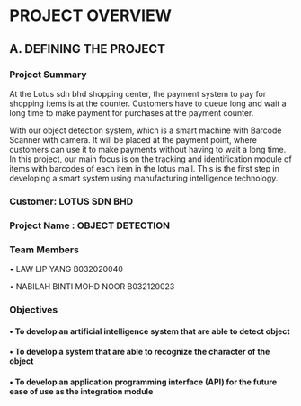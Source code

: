 # PROJECT OVERVIEW

## A. DEFINING THE PROJECT

### Project Summary

At the Lotus sdn bhd shopping center, the payment system to pay for shopping items is at the counter. Customers have to queue long and wait a long time to make payment for purchases at the payment counter.

With our object detection system, which is a smart machine with Barcode Scanner with camera. It will be placed at the payment point, where customers can use it to make payments without having to wait a long time. In this project, our main focus is on the tracking and identification module of items with barcodes of each item in the lotus mall. This is the first step in developing a smart system using manufacturing intelligence technology.

### Customer: LOTUS SDN BHD

### Project Name : OBJECT DETECTION

### Team Members

•	LAW LIP YANG B032020040

•	NABILAH BINTI MOHD NOOR B032120023


### Objectives
#### •	To develop an artificial intelligence system that are able to detect object
#### •	To develop a system that are able to recognize the character of the object
#### •	To develop an application programming interface (API) for the future ease of use as the integration module
